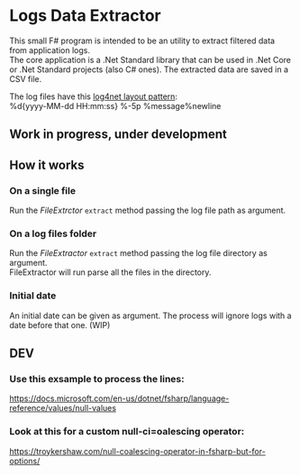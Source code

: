 ﻿# Logs Data Extractor

This small F# program is intended to be an utility to extract filtered data from application logs.  
The core application is a .Net Standard library that can be used in .Net Core or .Net Standard projects (also C# ones).
The extracted data are saved in a CSV file.  

  
The log files have this [log4net layout pattern](https://svn.apache.org/repos/asf/logging/site/trunk/docs/log4net/release/sdk/log4net.Layout.PatternLayout.html):  
%d{yyyy-MM-dd HH:mm:ss} %-5p %message%newline

## Work in progress, under development ##

## How it works

### On a single file
Run the _FileExtrctor_ `extract` method passing the log file path as argument.

### On a log files folder
Run the _FileExtractor_ `extract` method passing the log file directory as argument.  
FileExtractor will run parse all the files in the directory.

### Initial date
An initial date can be given as argument. The process will ignore logs with a date before that one. (WIP)


## DEV

### Use this exsample to process the lines:  
https://docs.microsoft.com/en-us/dotnet/fsharp/language-reference/values/null-values

### Look at this for a custom null-ci=oalescing operator:  
https://troykershaw.com/null-coalescing-operator-in-fsharp-but-for-options/
